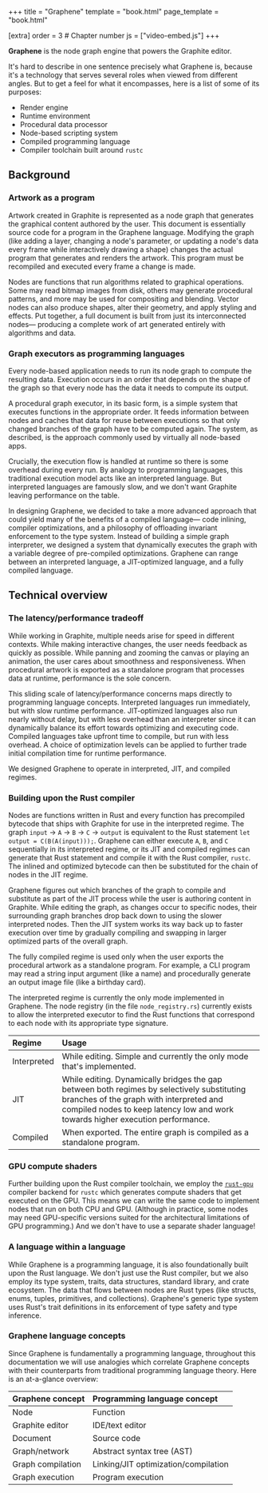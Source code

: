 +++
title = "Graphene"
template = "book.html"
page_template = "book.html"

[extra]
order = 3 # Chapter number
js = ["video-embed.js"]
+++

**Graphene** is the node graph engine that powers the Graphite editor.

It's hard to describe in one sentence precisely what Graphene is, because it's a technology that serves several roles when viewed from different angles. But to get a feel for what it encompasses, here is a list of some of its purposes:

- Render engine
- Runtime environment
- Procedural data processor
- Node-based scripting system
- Compiled programming language
- Compiler toolchain built around `rustc`

## Background

### Artwork as a program

Artwork created in Graphite is represented as a node graph that generates the graphical content authored by the user. This document is essentially source code for a program in the Graphene language. Modifying the graph (like adding a layer, changing a node's parameter, or updating a node's data every frame while interactively drawing a shape) changes the actual program that generates and renders the artwork. This program must be recompiled and executed every frame a change is made.

Nodes are functions that run algorithms related to graphical operations. Some may read bitmap images from disk, others may generate procedural patterns, and more may be used for compositing and blending. Vector nodes can also produce shapes, alter their geometry, and apply styling and effects. Put together, a full document is built from just its interconnected nodes— producing a complete work of art generated entirely with algorithms and data.

### Graph executors as programming languages

Every node-based application needs to run its node graph to compute the resulting data. Execution occurs in an order that depends on the shape of the graph so that every node has the data it needs to compute its output.

A procedural graph executor, in its basic form, is a simple system that executes functions in the appropriate order. It feeds information between nodes and caches that data for reuse between executions so that only changed branches of the graph have to be computed again. The system, as described, is the approach commonly used by virtually all node-based apps.

Crucially, the execution flow is handled at runtime so there is some overhead during every run. By analogy to programming languages, this traditional execution model acts like an interpreted language. But interpreted languages are famously slow, and we don't want Graphite leaving performance on the table.

In designing Graphene, we decided to take a more advanced approach that could yield many of the benefits of a compiled language— code inlining, compiler optimizations, and a philosophy of offloading invariant enforcement to the type system. Instead of building a simple graph interpreter, we designed a system that dynamically executes the graph with a variable degree of pre-compiled optimizations. Graphene can range between an interpreted language, a JIT-optimized language, and a fully compiled language.

## Technical overview

### The latency/performance tradeoff

While working in Graphite, multiple needs arise for speed in different contexts. While making interactive changes, the user needs feedback as quickly as possible. While panning and zooming the canvas or playing an animation, the user cares about smoothness and responsiveness. When procedural artwork is exported as a standalone program that processes data at runtime, performance is the sole concern.

This sliding scale of latency/performance concerns maps directly to programming language concepts. Interpreted languages run immediately, but with slow runtime performance. JIT-optimized languages also run nearly without delay, but with less overhead than an interpreter since it can dynamically balance its effort towards optimizing and executing code. Compiled languages take upfront time to compile, but run with less overhead. A choice of optimization levels can be applied to further trade initial compilation time for runtime performance.

We designed Graphene to operate in interpreted, JIT, and compiled regimes.

### Building upon the Rust compiler

Nodes are functions written in Rust and every function has precompiled bytecode that ships with Graphite for use in the interpreted regime. The graph `input` → `A` → `B` → `C` → `output` is equivalent to the Rust statement `let output = C(B(A(input)));`. Graphene can either execute `A`, `B`, and `C` sequentially in its interpreted regime, or its JIT and compiled regimes can generate that Rust statement and compile it with the Rust compiler, `rustc`. The inlined and optimized bytecode can then be substituted for the chain of nodes in the JIT regime.

Graphene figures out which branches of the graph to compile and substitute as part of the JIT process while the user is authoring content in Graphite. While editing the graph, as changes occur to specific nodes, their surrounding graph branches drop back down to using the slower interpreted nodes. Then the JIT system works its way back up to faster execution over time by gradually compiling and swapping in larger optimized parts of the overall graph.

The fully compiled regime is used only when the user exports the procedural artwork as a standalone program. For example, a CLI program may read a string input argument (like a name) and procedurally generate an output image file (like a birthday card).

The interpreted regime is currently the only mode implemented in Graphene. The node registry (in the file `node_registry.rs`) currently exists to allow the interpreted executor to find the Rust functions that correspond to each node with its appropriate type signature.

| Regime      | Usage                                                                 |
|:------------|:----------------------------------------------------------------------|
| Interpreted | While editing. Simple and currently the only mode that's implemented. |
| JIT         | While editing. Dynamically bridges the gap between both regimes by selectively substituting branches of the graph with interpreted and compiled nodes to keep latency low and work towards higher execution performance. |
| Compiled    | When exported. The entire graph is compiled as a standalone program.  |

### GPU compute shaders

Further building upon the Rust compiler toolchain, we employ the [`rust-gpu`](https://github.com/EmbarkStudios/rust-gpu) compiler backend for `rustc` which generates compute shaders that get executed on the GPU. This means we can write the same code to implement nodes that run on both CPU and GPU. (Although in practice, some nodes may need GPU-specific versions suited for the architectural limitations of GPU programming.) And we don't have to use a separate shader language!

### A language within a language

While Graphene is a programming language, it is also foundationally built upon the Rust language. We don't just use the Rust compiler, but we also employ its type system, traits, data structures, standard library, and crate ecosystem. The data that flows between nodes are Rust types (like structs, enums, tuples, primitives, and collections). Graphene's generic type system uses Rust's trait definitions in its enforcement of type safety and type inference.

### Graphene language concepts

Since Graphene is fundamentally a programming language, throughout this documentation we will use analogies which correlate Graphene concepts with their counterparts from traditional programming language theory. Here is an at-a-glance overview:

| Graphene concept  | Programming language concept         |
|:------------------|:-------------------------------------|
| Node              | Function                             |
| Graphite editor   | IDE/text editor                      |
| Document          | Source code                          |
| Graph/network     | Abstract syntax tree (AST)           |
| Graph compilation | Linking/JIT optimization/compilation |
| Graph execution   | Program execution                    |

<!-- The philosophy of building your own language features in the language itself -->
<!-- Compose nodes and automatic/manual composition -->
<!-- Extract/inject nodes and metaprogramming -->
<!-- Cache nodes and stable node IDs -->
<!-- Graph rewriting step (currently used only to remove Identity nodes),
	 at various points in the compilation process,
	 based on rules akin to an optimizing compiler -->
<!-- Borrow tree -->
<!-- Document nodes, proto nodes, and networks (must be: acyclic) -->
<!-- Lambdas -->
<!-- Graph compilation process -->
<!-- The compilation server -->
<!-- Code structure overview -->
<!-- Guide for implementing a node -->
<!-- The `Node` trait -->
<!-- Generics, type inference, type erasure, and the node registry -->
<!-- Monitor nodes -->
